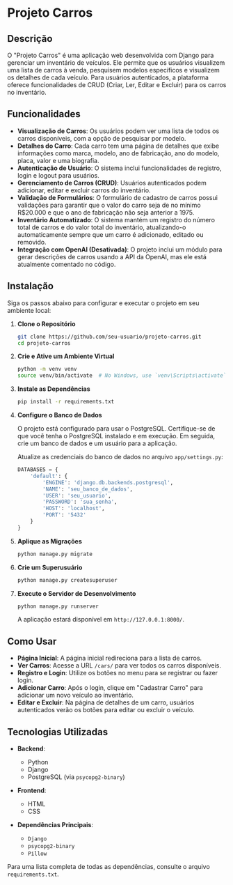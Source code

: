 # Projeto Carros

## Descrição

O "Projeto Carros" é uma aplicação web desenvolvida com Django para gerenciar um inventário de veículos. Ele permite que os usuários visualizem uma lista de carros à venda, pesquisem modelos específicos e visualizem os detalhes de cada veículo. Para usuários autenticados, a plataforma oferece funcionalidades de CRUD (Criar, Ler, Editar e Excluir) para os carros no inventário.

## Funcionalidades

  * **Visualização de Carros**: Os usuários podem ver uma lista de todos os carros disponíveis, com a opção de pesquisar por modelo.
  * **Detalhes do Carro**: Cada carro tem uma página de detalhes que exibe informações como marca, modelo, ano de fabricação, ano do modelo, placa, valor e uma biografia.
  * **Autenticação de Usuário**: O sistema inclui funcionalidades de registro, login e logout para usuários.
  * **Gerenciamento de Carros (CRUD)**: Usuários autenticados podem adicionar, editar e excluir carros do inventário.
  * **Validação de Formulários**: O formulário de cadastro de carros possui validações para garantir que o valor do carro seja de no mínimo R$20.000 e que o ano de fabricação não seja anterior a 1975.
  * **Inventário Automatizado**: O sistema mantém um registro do número total de carros e do valor total do inventário, atualizando-o automaticamente sempre que um carro é adicionado, editado ou removido.
  * **Integração com OpenAI (Desativada)**: O projeto inclui um módulo para gerar descrições de carros usando a API da OpenAI, mas ele está atualmente comentado no código.

## Instalação

Siga os passos abaixo para configurar e executar o projeto em seu ambiente local:

1.  **Clone o Repositório**

    ```bash
    git clone https://github.com/seu-usuario/projeto-carros.git
    cd projeto-carros
    ```

2.  **Crie e Ative um Ambiente Virtual**

    ```bash
    python -m venv venv
    source venv/bin/activate  # No Windows, use `venv\Scripts\activate`
    ```

3.  **Instale as Dependências**

    ```bash
    pip install -r requirements.txt
    ```

4.  **Configure o Banco de Dados**

    O projeto está configurado para usar o PostgreSQL. Certifique-se de que você tenha o PostgreSQL instalado e em execução. Em seguida, crie um banco de dados e um usuário para a aplicação.

    Atualize as credenciais do banco de dados no arquivo `app/settings.py`:

    ```python
    DATABASES = {
        'default': {
            'ENGINE': 'django.db.backends.postgresql',
            'NAME': 'seu_banco_de_dados',
            'USER': 'seu_usuario',
            'PASSWORD': 'sua_senha',
            'HOST': 'localhost',
            'PORT': '5432'
        }
    }
    ```

5.  **Aplique as Migrações**

    ```bash
    python manage.py migrate
    ```

6.  **Crie um Superusuário**

    ```bash
    python manage.py createsuperuser
    ```

7.  **Execute o Servidor de Desenvolvimento**

    ```bash
    python manage.py runserver
    ```

    A aplicação estará disponível em `http://127.0.0.1:8000/`.

## Como Usar

  * **Página Inicial**: A página inicial redireciona para a lista de carros.
  * **Ver Carros**: Acesse a URL `/cars/` para ver todos os carros disponíveis.
  * **Registro e Login**: Utilize os botões no menu para se registrar ou fazer login.
  * **Adicionar Carro**: Após o login, clique em "Cadastrar Carro" para adicionar um novo veículo ao inventário.
  * **Editar e Excluir**: Na página de detalhes de um carro, usuários autenticados verão os botões para editar ou excluir o veículo.

## Tecnologias Utilizadas

  * **Backend**:

      * Python
      * Django
      * PostgreSQL (via `psycopg2-binary`)

  * **Frontend**:

      * HTML
      * CSS

  * **Dependências Principais**:

      * `Django`
      * `psycopg2-binary`
      * `Pillow`

Para uma lista completa de todas as dependências, consulte o arquivo `requirements.txt`.
